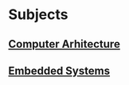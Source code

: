 # Subjects
## [Computer Arhitecture](./Computer%20Architecture/README.md)

## [Embedded Systems](.//Embedded%20Systems/README.md)

